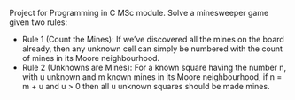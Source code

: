 Project for Programming in C MSc module. Solve a minesweeper game given two rules:

- Rule 1 (Count the Mines): If we’ve discovered all the mines on the board already, then any
unknown cell can simply be numbered with the count of mines in its Moore neighbourhood.
- Rule 2 (Unknowns are Mines): For a known square having the number n, with u unknown
and m known mines in its Moore neighbourhood, if n = m + u and u > 0 then all u unknown
squares should be made mines. 
